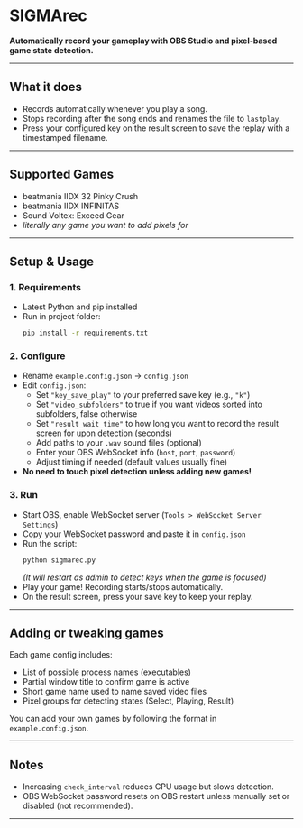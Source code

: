 # SIGMArec

**Automatically record your gameplay with OBS Studio and pixel-based game state detection.**

---

## What it does

- Records automatically whenever you play a song.
- Stops recording after the song ends and renames the file to `lastplay`.
- Press your configured key on the result screen to save the replay with a timestamped filename.

---

## Supported Games

- beatmania IIDX 32 Pinky Crush  
- beatmania IIDX INFINITAS  
- Sound Voltex: Exceed Gear
- *literally any game you want to add pixels for*

---

## Setup & Usage

### 1. Requirements

- Latest Python and pip installed  
- Run in project folder:  
  ```bash
  pip install -r requirements.txt
  ```

### 2. Configure

- Rename `example.config.json` → `config.json`  
- Edit `config.json`:  
  - Set `"key_save_play"` to your preferred save key (e.g., `"k"`)  
  - Set `"video_subfolders"` to true if you want videos sorted into subfolders, false otherwise
  - Set `"result_wait_time"` to how long you want to record the result screen for upon detection (seconds)
  - Add paths to your `.wav` sound files (optional)  
  - Enter your OBS WebSocket info (`host`, `port`, `password`)  
  - Adjust timing if needed (default values usually fine)  
- **No need to touch pixel detection unless adding new games!**

### 3. Run

- Start OBS, enable WebSocket server (`Tools > WebSocket Server Settings`)  
- Copy your WebSocket password and paste it in `config.json`  
- Run the script:  
  ```bash
  python sigmarec.py
  ```  
  *(It will restart as admin to detect keys when the game is focused)*  
- Play your game! Recording starts/stops automatically.  
- On the result screen, press your save key to keep your replay.

---

## Adding or tweaking games

Each game config includes:

- List of possible process names (executables)  
- Partial window title to confirm game is active  
- Short game name used to name saved video files
- Pixel groups for detecting states (Select, Playing, Result)

You can add your own games by following the format in `example.config.json`.

---

## Notes

- Increasing `check_interval` reduces CPU usage but slows detection.  
- OBS WebSocket password resets on OBS restart unless manually set or disabled (not recommended).  

---